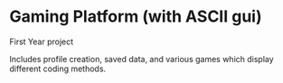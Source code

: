 # Gaming Platform (with ASCII gui)

First Year project

Includes profile creation, saved data, and various games which display different coding methods.
